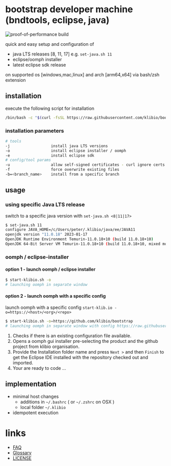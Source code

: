 # bootstrap developer machine (bndtools, eclipse, java)

![proof-of-performance build](https://github.com/klibio/bootstrap/actions/workflows/pop.yml/badge.svg)

quick and easy setup and configuration of 

* java LTS releases [8, 11, 17] e.g. `set-java.sh 11`
* eclipse/oomph installer
* latest eclipse sdk release

on supported os [windows,mac,linux] and arch [arm64,x64] via bash/zsh extension

## installation
execute the following script for installation

```bash
/bin/bash -c "$(curl -fsSL https://raw.githubusercontent.com/klibio/bootstrap/main/install-klibio.sh)" bash -j -o
```
### installation parameters
```bash
# tools
-j                  install java LTS versions
-o                  install eclipse installer / oomph
-e                  install eclipse sdk
# config/tool params
-u                  allow self-signed certificates - curl ignore certs
-f                  force overwrite existing files
-b=<branch_name>    install from a specific branch
```
## usage
### using specific Java LTS release

switch to a specific java version with `set-java.sh <8|11|17>`
```bash
$ set-java.sh 11
configure JAVA_HOME=/c/Users/peter/.klibio/java/ee/JAVA11
openjdk version "11.0.18" 2023-01-17
OpenJDK Runtime Environment Temurin-11.0.18+10 (build 11.0.18+10)
OpenJDK 64-Bit Server VM Temurin-11.0.18+10 (build 11.0.18+10, mixed mode)
```
### oomph / eclipse-installer

#### **option 1** - launch oomph / eclipse installer

```bash
$ start-klibio.sh -o
# launching oomph in separate window
```

#### **option 2** - launch oomph with a specific config

launch oomph with a specific config `start-klib.io -o=https://<host>/<org>/<repo>`
```bash
$ start-klibio.sh -o=https://github.com/klibio/bootstrap
# launching oomph in separate window with config https://raw.githubusercontent.com/klibio/bootstrap/feature/x/oomph/config/cfg_github.com_klibio_bootstrap.setup
```
1. Checks if there is an existing configuration file available.
2. Opens a oomph gui installer pre-selecting the product and the github project from klibio organisation.
3. Provide the Installation folder name and press `Next >` and then `Finish` to get the Eclipse IDE installed with the repository checked out and imported. 
4. Your are ready to code ...

## implementation 
* minimal host changes
    * additions in `~/.bashrc` ( or `~/.zshrc` on OSX )
    * local folder `~/.klibio`
* idempotent execution

# links

* [FAQ](doc/FAQ.md)
* [Glossary](doc/glossary.md)
* [LICENSE](LICENSE)